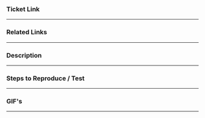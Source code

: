 ### Ticket Link

---

### Related Links

---

### Description

---

### Steps to Reproduce / Test

---

### GIF's

---
